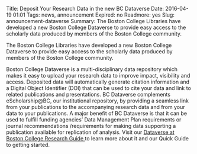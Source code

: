 Title: Deposit Your Research Data in the new BC Dataverse
Date: 2016-04-19 01:01 
Tags: news, announcement
Expired: no 
Readmore: yes
Slug: announcement-dataverse 
Summary: The Boston College Libraries have developed a new Boston College Dataverse to provide easy access to the scholarly data produced by members of the Boston College community.

The Boston College Libraries have developed a new Boston College Dataverse to provide easy access to the scholarly data produced by members of the Boston College community.

Boston College Dataverse is a multi-disciplinary data repository which makes it easy to upload your research data to improve impact, visibility and access. Deposited data will automatically generate citation information and a Digital Object Identifier (DOI) that can be used to cite your data and link to related publications and presentations. BC Dataverse complements eScholarship@BC, our institutional repository, by providing a seamless link from your publications to the accompanying research data and from your data to your publications. A major benefit of BC Dataverse is that it can be used to fulfill funding agencies’ Data Management Plan requirements or journal recommendations /requirements for making data supporting a publication available for replication of analysis. Visit our <a href="http://libguides.bc.edu/dataverse">Dataverse at Boston College Research Guide </a>to learn more about it and our Quick Guide to getting started.

<!-- USEFUL CUT AND PASTE STUFF.

<img src="/theme/img/news/201X-XX/XXXX.png" alt="words" class="float_left">

<img src="/theme/img/news/201X-XX/XXXX.png" alt="words" class="float_right">

<a href="#" target="_blank">

-->